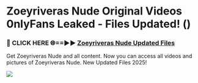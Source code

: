 # Zoeyriveras Nude Original Videos 0nlyFans Leaked - Files Updated! ()

<h3>🔴 CLICK HERE 🌐==►► <a href="https://tinyurl.com/2p9ay9w9" rel="nofollow">Zoeyriveras Nude Updated Files</a></h3>

Get Zoeyriveras Nude and all content. Now you can access all videos and pictures of Zoeyriveras Nude. New Updated Files 2025!

[![](https://i.imgur.com/KQgVmj3.gif)](https://tinyurl.com/2p9ay9w9)
